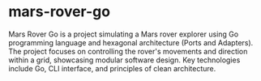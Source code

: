 # mars-rover-go
Mars Rover Go is a project simulating a Mars rover explorer using Go programming language and hexagonal architecture (Ports and Adapters). The project focuses on controlling the rover's movements and direction within a grid, showcasing modular software design. Key technologies include Go, CLI interface, and principles of clean architecture.
